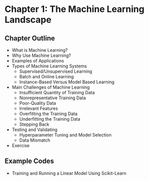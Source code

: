 # Chapter 1: The Machine Learning Landscape 

## Chapter Outline
- What is Machine Learning?
- Why Use Machine Learning?
- Examples of Applications
- Types of Machine Learning Systems
	- Supervised/Unsupervised Learning
	- Batch and Online Learning
	- Instance-Based Versus Model Based Learning 
- Main Challenges of Machine Learning
	- Insufficient Quantity of Training Data
	- Nonrepresentative Training Data
	- Poor-Quality Data
	- Irrelevant Features
	- Overfitting the Training Data
	- Underfitting the Training Data
	- Stepping Back
- Testing and Validating
	- Hyperparameter Tuning and Model Selection
	- Data Mismatch
- Exercise

## Example Codes
- Training and Running a Linear Model Using Scikit-Learn